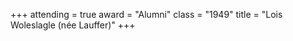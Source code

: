+++
attending  = true
award      = "Alumni"
class      = "1949"
title      = "Lois Woleslagle (née Lauffer)"
+++

